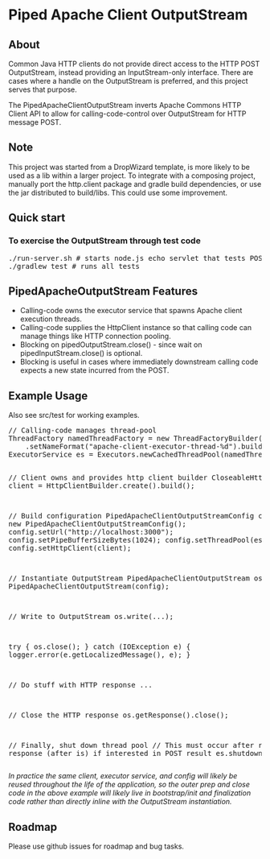 <h1>Piped Apache Client OutputStream</h1>

<h2>About</h2>
<p>Common Java HTTP clients do not provide direct access to the HTTP POST OutputStream, instead providing an InputStream-only interface.  There are cases where a handle on the OutputStream is preferred, and this project serves that purpose.
</p>
<p>
The PipedApacheClientOutputStream inverts Apache Commons HTTP Client API to allow for calling-code-control over OutputStream for HTTP message POST.
</p>

<h2>Note</h2>

This project was started from a DropWizard template, is more likely to be used as a lib within a larger project.  To integrate with a composing project, manually port the http.client package and gradle build dependencies, or use the jar distributed to build/libs.  This could use some improvement.

<h2>Quick start</h2>

<h3>To exercise the OutputStream through test code</h3>

<pre>
./run-server.sh # starts node.js echo servlet that tests POST to
./gradlew test # runs all tests
</pre>

<h2>PipedApacheOutputStream Features</h2>

* Calling-code owns the executor service that spawns Apache client execution threads.
* Calling-code supplies the HttpClient instance so that calling code can manage things like HTTP connection pooling.
* Blocking on pipedOutputStream.close() - since wait on pipedInputStream.close() is optional.
 * Blocking is useful in cases where immediately downstream calling code expects a new state incurred from the POST.

<h2>Example Usage</h2>
Also see src/test for working examples.
<pre>
// Calling-code manages thread-pool
ThreadFactory namedThreadFactory = new ThreadFactoryBuilder()
    .setNameFormat("apache-client-executor-thread-%d").build();
ExecutorService es = Executors.newCachedThreadPool(namedThreadFactory);

// Client owns and provides http client builder
CloseableHttpClient client = HttpClientBuilder.create().build();

// Build configuration
PipedApacheClientOutputStreamConfig config = new PipedApacheClientOutputStreamConfig();
config.setUrl("http://localhost:3000");
config.setPipeBufferSizeBytes(1024);
config.setThreadPool(es);
config.setHttpClient(client);

// Instantiate OutputStream
PipedApacheClientOutputStream os = new PipedApacheClientOutputStream(config);

// Write to OutputStream
os.write(...);

try {
  os.close();
} catch (IOException e) {
  logger.error(e.getLocalizedMessage(), e);
}

// Do stuff with HTTP response
...

// Close the HTTP response
os.getResponse().close();

// Finally, shut down thread pool
// This must occur after retrieving response (after is) if interested in POST result
es.shutdown();
</pre>
<i>In practice the same client, executor service, and config will likely be reused throughout the life of the application, so the outer prep and close code in the above example will likely live in bootstrap/init and finalization code rather than directly inline with the OutputStream instantiation.</i>

<h2>Roadmap</h2>
Please use github issues for roadmap and bug tasks.